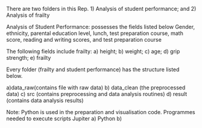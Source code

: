 There are two folders in this Rep. 1) Analysis of student performance; and 2) Analysis of frailty

Analysis of Student Performance: possesses the fields listed below Gender, ethnicity, parental education level, lunch, test preparation course, math score, reading and writing scores, and test preparation course


The following fields include frailty: a) height; b) weight; c) age; d) grip strength; e) frailty

Every folder (frailty and student performance) has the structure listed below.

a)data_raw(contains file with raw data) b) data_clean (the preprocessed data) c) src (contains preprocessing and data analysis routines) d) result (contains data analysis results)

Note: Python is used in the preparation and visualisation code. Programmes needed to execute scripts Jupiter a) Python b)
